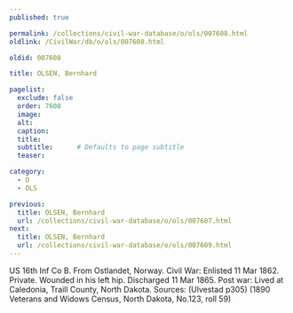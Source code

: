 ```yaml
---
published: true

permalink: /collections/civil-war-database/o/ols/007608.html
oldlink: /CivilWar/db/o/ols/007608.html

oldid: 007608

title: OLSEN, Bernhard

pagelist:
  exclude: false
  order: 7608
  image: 
  alt:
  caption:
  title:
  subtitle:      # Defaults to page subtitle
  teaser:

category: 
  - O 
  - OLS

previous:
  title: OLSEN, Bernhard
  url: /collections/civil-war-database/o/ols/007607.html  
next:
  title: OLSEN, Bernhard
  url: /collections/civil-war-database/o/ols/007609.html   
---
```

US 16th Inf Co B. From Ostlandet, Norway. Civil War: Enlisted 11 Mar 1862. Private. Wounded in his left hip. Discharged 11 Mar 1865. Post war: Lived at Caledonia, Traill County, North Dakota. Sources: (Ulvestad p305) (1890 Veterans and Widows Census, North Dakota, No.123, roll 59)